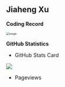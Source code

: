 ## Jiaheng Xu


**Coding Record**

<img src="https://wakatime.com/share/@xjh/43d07bb9-8f20-4736-ba9c-1c874ba53eec.png" alt="image" style="zoom:50%;" />

**GitHub Statistics**

  - GitHub Stats Card

  <img align="center" src="https://github-readme-stats.anuraghazra1.vercel.app/api?username=katarXu&show_icons=true">

  - Pageviews

  <img align='center' src="https://profile-counter.glitch.me/katarXu/count.svg" alt=""/>
